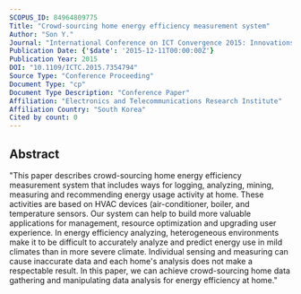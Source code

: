 ```yaml
---
SCOPUS_ID: 84964809775
Title: "Crowd-sourcing home energy efficiency measurement system"
Author: "Son Y."
Journal: "International Conference on ICT Convergence 2015: Innovations Toward the IoT, 5G, and Smart Media Era, ICTC 2015"
Publication Date: {'$date': '2015-12-11T00:00:00Z'}
Publication Year: 2015
DOI: "10.1109/ICTC.2015.7354794"
Source Type: "Conference Proceeding"
Document Type: "cp"
Document Type Description: "Conference Paper"
Affiliation: "Electronics and Telecommunications Research Institute"
Affiliation Country: "South Korea"
Cited by count: 0
---
```


## Abstract
"This paper describes crowd-sourcing home energy efficiency measurement system that includes ways for logging, analyzing, mining, measuring and recommending energy usage activity at home. These activities are based on HVAC devices (air-conditioner, boiler, and temperature sensors. Our system can help to build more valuable applications for management, resource optimization and upgrading user experience. In energy efficiency analyzing, heterogeneous environments make it to be difficult to accurately analyze and predict energy use in mild climates than in more severe climate. Individual sensing and measuring can cause inaccurate data and each home's analysis does not make a respectable result. In this paper, we can achieve crowd-sourcing home data gathering and manipulating data analysis for energy efficiency at home."
